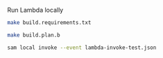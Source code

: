Run Lambda locally
```sh
make build.requirements.txt

make build.plan.b

sam local invoke --event lambda-invoke-test.json
```
